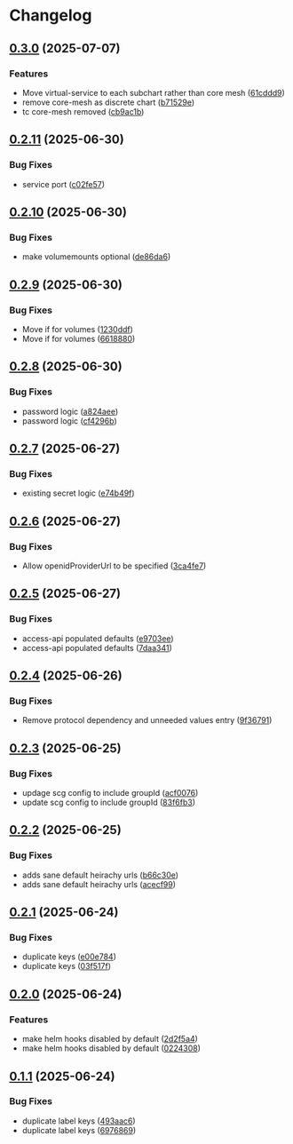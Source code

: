 # Changelog

## [0.3.0](https://github.com/Telicent-io/telicent-core-charts/compare/telicent-core-v0.2.11...telicent-core-v0.3.0) (2025-07-07)


### Features

* Move virtual-service to each subchart rather than core mesh ([61cddd9](https://github.com/Telicent-io/telicent-core-charts/commit/61cddd9be105db60359950f4b0f751e6523ddbe0))
* remove core-mesh as discrete chart ([b71529e](https://github.com/Telicent-io/telicent-core-charts/commit/b71529e4ba198cc2154b6ddc4d17b2b3d16b28e4))
* tc core-mesh removed ([cb9ac1b](https://github.com/Telicent-io/telicent-core-charts/commit/cb9ac1bf5449d96cabcde7502be7cbee88d48700))

## [0.2.11](https://github.com/Telicent-io/telicent-core-charts/compare/telicent-core-v0.2.10...telicent-core-v0.2.11) (2025-06-30)


### Bug Fixes

* service port ([c02fe57](https://github.com/Telicent-io/telicent-core-charts/commit/c02fe57478d4744248c188ebd1a42be34ccc529f))

## [0.2.10](https://github.com/Telicent-io/telicent-core-charts/compare/telicent-core-v0.2.9...telicent-core-v0.2.10) (2025-06-30)


### Bug Fixes

* make volumemounts optional ([de86da6](https://github.com/Telicent-io/telicent-core-charts/commit/de86da612d71bdc6e1051fe85a8924e5623a1c9f))

## [0.2.9](https://github.com/Telicent-io/telicent-core-charts/compare/telicent-core-v0.2.8...telicent-core-v0.2.9) (2025-06-30)


### Bug Fixes

* Move if for volumes ([1230ddf](https://github.com/Telicent-io/telicent-core-charts/commit/1230ddf33ae2e8cd23cc7a9dec9a87b721d43ede))
* Move if for volumes ([6618880](https://github.com/Telicent-io/telicent-core-charts/commit/66188805870547839540887ff1aa88416e47fae0))

## [0.2.8](https://github.com/Telicent-io/telicent-core-charts/compare/telicent-core-v0.2.7...telicent-core-v0.2.8) (2025-06-30)


### Bug Fixes

* password logic ([a824aee](https://github.com/Telicent-io/telicent-core-charts/commit/a824aeeebc9d5f599f4087f153fe96fc76ba09d1))
* password logic ([cf4296b](https://github.com/Telicent-io/telicent-core-charts/commit/cf4296b7ed4cdb3ef75764515aead57949461878))

## [0.2.7](https://github.com/Telicent-io/telicent-core-charts/compare/telicent-core-v0.2.6...telicent-core-v0.2.7) (2025-06-27)


### Bug Fixes

* existing secret logic ([e74b49f](https://github.com/Telicent-io/telicent-core-charts/commit/e74b49f7f388bbbaa718857cec8032c3c9c1b252))

## [0.2.6](https://github.com/Telicent-io/telicent-core-charts/compare/telicent-core-v0.2.5...telicent-core-v0.2.6) (2025-06-27)


### Bug Fixes

* Allow openidProviderUrl to be specified ([3ca4fe7](https://github.com/Telicent-io/telicent-core-charts/commit/3ca4fe7589d84399f917937ff366156ee131bbff))

## [0.2.5](https://github.com/Telicent-io/telicent-core-charts/compare/telicent-core-v0.2.4...telicent-core-v0.2.5) (2025-06-27)


### Bug Fixes

* access-api populated defaults ([e9703ee](https://github.com/Telicent-io/telicent-core-charts/commit/e9703ee76def6c8aef4b022607d564934a02ed42))
* access-api populated defaults ([7daa341](https://github.com/Telicent-io/telicent-core-charts/commit/7daa3418606d32967d47f7f6dd597c107bb8407a))

## [0.2.4](https://github.com/Telicent-io/telicent-core-charts/compare/telicent-core-v0.2.3...telicent-core-v0.2.4) (2025-06-26)


### Bug Fixes

* Remove protocol dependency and unneeded values entry ([9f36791](https://github.com/Telicent-io/telicent-core-charts/commit/9f36791543e78d0b56b817ff35e562bbe7d2be7d))

## [0.2.3](https://github.com/Telicent-io/telicent-core-charts/compare/telicent-core-v0.2.2...telicent-core-v0.2.3) (2025-06-25)


### Bug Fixes

* updage scg config to include groupId ([acf0076](https://github.com/Telicent-io/telicent-core-charts/commit/acf0076384655f3969f1893e5f14c5c76da7c70b))
* update scg config to include groupId ([83f6fb3](https://github.com/Telicent-io/telicent-core-charts/commit/83f6fb3005b08f2b087d7ad96fe2ab689b59025a))

## [0.2.2](https://github.com/Telicent-io/telicent-core-charts/compare/telicent-core-v0.2.1...telicent-core-v0.2.2) (2025-06-25)


### Bug Fixes

* adds sane default heirachy urls ([b66c30e](https://github.com/Telicent-io/telicent-core-charts/commit/b66c30e4de9716f3daad33f177c1053dcd3c8991))
* adds sane default heirachy urls ([acecf99](https://github.com/Telicent-io/telicent-core-charts/commit/acecf99cefb2d1eba52eb0d02b81175647ba2804))

## [0.2.1](https://github.com/Telicent-io/telicent-core-charts/compare/telicent-core-v0.2.0...telicent-core-v0.2.1) (2025-06-24)


### Bug Fixes

* duplicate keys ([e00e784](https://github.com/Telicent-io/telicent-core-charts/commit/e00e784056a7646732941a4dc5a52ff421fd52ec))
* duplicate keys ([03f517f](https://github.com/Telicent-io/telicent-core-charts/commit/03f517fb123c2c3b4ef79f8d674794c22a572c95))

## [0.2.0](https://github.com/Telicent-io/telicent-core-charts/compare/telicent-core-v0.1.1...telicent-core-v0.2.0) (2025-06-24)


### Features

* make helm hooks disabled by default ([2d2f5a4](https://github.com/Telicent-io/telicent-core-charts/commit/2d2f5a4351eff00fb8e5257ada6424a3bac89f7b))
* make helm hooks disabled by default ([0224308](https://github.com/Telicent-io/telicent-core-charts/commit/022430830efaf0030b3bbdb68104ed9b0ddbba17))

## [0.1.1](https://github.com/Telicent-io/telicent-core-charts/compare/telicent-core-v0.1.0...telicent-core-v0.1.1) (2025-06-24)


### Bug Fixes

* duplicate label keys ([493aac6](https://github.com/Telicent-io/telicent-core-charts/commit/493aac686cb0bfdc32f490d07f216ab518e60a64))
* duplicate label keys ([6976869](https://github.com/Telicent-io/telicent-core-charts/commit/69768696e91561a2c8ad32d30a8a66c26229311c))
